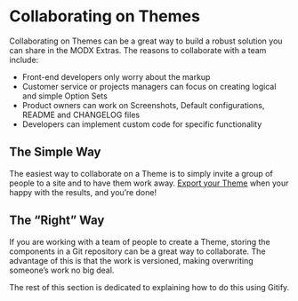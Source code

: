 # Collaborating on Themes

Collaborating on Themes can be a great way to build a robust solution you can share in the MODX Extras. The reasons to collaborate with a team include:

- Front-end developers only worry about the markup
- Customer service or projects managers can focus on creating logical and simple Option Sets
- Product owners can work on Screenshots, Default configurations, README and CHANGELOG files
- Developers can implement custom code for specific functionality

## The Simple Way

The easiest way to collaborate on a Theme is to simply invite a group of people to a site and to have them work away. [Export your Theme]() when your happy with the results, and you’re done!

## The “Right” Way

If you are working with a team of people to create a Theme, storing the components in a Git repository can be a great way to collaborate. The advantage of this is that the work is versioned, making overwriting someone’s work no big deal. 

The rest of this section is dedicated to explaining how to do this using Gitify. 
